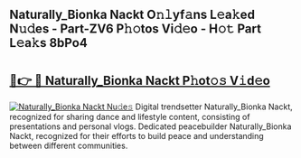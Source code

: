 ## Naturally_Bionka Nackt O𝚗𝚕yf𝚊ns L𝚎a𝚔ed N𝚞𝚍es - Part-ZV6 P𝚑𝚘tos Vi𝚍𝚎o - H𝚘𝚝 Part L𝚎a𝚔s 8bPo4

# <h2><a href="http://kf9aggd.oniu.top/?m=Naturally_Bionka+Nackt">🔗👉 🔴 Naturally_Bionka Nackt P𝚑ot𝚘𝚜 V𝚒d𝚎o</a></h2>

[![Naturally_Bionka Nackt Nu𝚍e𝚜](https://i.imgur.com/0qMVB7G.gif)](http://kf9aggd.oniu.top/?m=Naturally_Bionka+Nackt)
Digital trendsetter Naturally_Bionka Nackt, recognized for sharing dance and lifestyle content, consisting of presentations and personal vlogs. Dedicated peacebuilder Naturally_Bionka Nackt, recognized for their efforts to build peace and understanding between different communities.  
